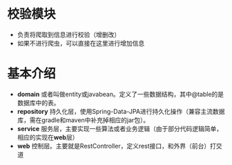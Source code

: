 # 校验模块

- 负责将爬取到信息进行校验（增删改）
- 如果不进行爬虫，可以直接在这里进行增加信息

# 基本介绍
- **domain**  或者叫做entity或javabean。定义了一些数据结构，其中@table的是数据库中的表。
- **repository** 持久化层，使用Spring-Data-JPA进行持久化操作（兼容主流数据库，需在gradle和maven中补充掉相应的jar包）。
- **service** 服务层，主要实现一些算法或者业务逻辑（由于部分代码逻辑简单，相应的实现在**web**层）
- **web** 控制层。主要就是RestController，定义rest接口，和外界（前台）打交道